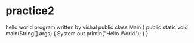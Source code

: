 # practice2
hello world program written by vishal
public class Main {
  public static void main(String[] args) {
    System.out.println("Hello World");
  }
}
